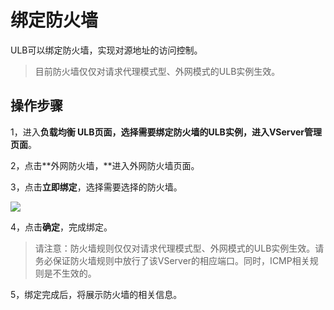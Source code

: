 

# 绑定防火墙

ULB可以绑定防火墙，实现对源地址的访问控制。

> 目前防火墙仅仅对请求代理模式型、外网模式的ULB实例生效。

## 操作步骤

1，进入**负载均衡 ULB页面，**选择需要绑定防火墙的ULB实例，进入**VServer管理页面**。

2，点击**外网防火墙，**进入外网防火墙页面。

3，点击**立即绑定**，选择需要选择的防火墙。

![](https://static.ucloud.cn/d685f475443c4a6680f4f14049c5a97c.png)

4，点击**确定**，完成绑定。 

> 请注意：防火墙规则仅仅对请求代理模式型、外网模式的ULB实例生效。请务必保证防火墙规则中放行了该VServer的相应端口。同时，ICMP相关规则是不生效的。


5，绑定完成后，将展示防火墙的相关信息。

